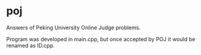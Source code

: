 # poj
 Answers of Peking University Online Judge problems.

 Program was developed in main.cpp, but once accepted by POJ it would be renamed as ID.cpp.
